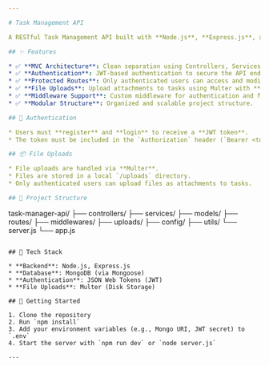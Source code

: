 ```yaml
---

# Task Management API

A RESTful Task Management API built with **Node.js**, **Express.js**, and **MongoDB**, following the **MVC architecture**. The API includes secure **JWT-based authentication** and supports **file uploads** using Multer.

## ✨ Features

* ✅ **MVC Architecture**: Clean separation using Controllers, Services, Models, and Routes.
* ✅ **Authentication**: JWT-based authentication to secure the API endpoints.
* ✅ **Protected Routes**: Only authenticated users can access and modify tasks.
* ✅ **File Uploads**: Upload attachments to tasks using Multer with **disk storage**.
* ✅ **Middleware Support**: Custom middleware for authentication and file uploads.
* ✅ **Modular Structure**: Organized and scalable project structure.

## 🔐 Authentication

* Users must **register** and **login** to receive a **JWT token**.
* The token must be included in the `Authorization` header (`Bearer <token>`) for accessing protected endpoints.

## 📦 File Uploads

* File uploads are handled via **Multer**.
* Files are stored in a local `/uploads` directory.
* Only authenticated users can upload files as attachments to tasks.

## 📁 Project Structure

```
task-manager-api/
├── controllers/
├── services/
├── models/
├── routes/
├── middlewares/
├── uploads/
├── config/
├── utils/
└── server.js
└── app.js
```

## 🔧 Tech Stack

* **Backend**: Node.js, Express.js
* **Database**: MongoDB (via Mongoose)
* **Authentication**: JSON Web Tokens (JWT)
* **File Uploads**: Multer (Disk Storage)

## 🚀 Getting Started

1. Clone the repository
2. Run `npm install`
3. Add your environment variables (e.g., Mongo URI, JWT secret) to `.env`
4. Start the server with `npm run dev` or `node server.js`

---
```

